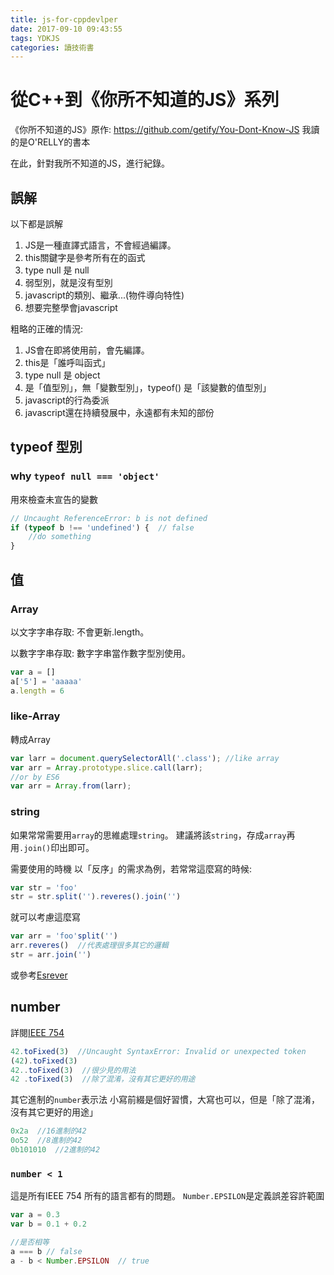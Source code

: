 ```yaml
---
title: js-for-cppdevlper
date: 2017-09-10 09:43:55
tags: YDKJS
categories: 讀技術書
---
```


# 從C++到《你所不知道的JS》系列

《你所不知道的JS》原作: https://github.com/getify/You-Dont-Know-JS
我讀的是O'RELLY的書本

在此，針對我所不知道的JS，進行紀錄。

## 誤解

以下都是誤解
1. JS是一種直譯式語言，不會經過編譯。
2. this關鍵字是參考所有在的函式
3. type null 是 null
4. 弱型別，就是沒有型別
5. javascript的類別、繼承...(物件導向特性)
6. 想要完整學會javascript

粗略的正確的情況:
1. JS會在即將使用前，會先編譯。
2. this是「誰呼叫函式」
3. type null 是 object
4. 是「值型別」，無「變數型別」，typeof() 是「該變數的值型別」
5. javascript的行為委派
6. javascript還在持續發展中，永遠都有未知的部份

## typeof 型別

### why `typeof null === 'object'`

用來檢查未宣告的變數

```js
// Uncaught ReferenceError: b is not defined
if (typeof b !== 'undefined') {  // false
    //do something
}
```

## 值

### Array

以文字字串存取: 不會更新.length。

以數字字串存取: 數字字串當作數字型別使用。

```js
var a = []
a['5'] = 'aaaaa'
a.length = 6
```

### like-Array

轉成Array
```js
var larr = document.querySelectorAll('.class'); //like array
var arr = Array.prototype.slice.call(larr);
//or by ES6
var arr = Array.from(larr);
```

### string

如果常常需要用`array`的思維處理`string`。
建議將該`string`，存成`array`再用`.join()`印出即可。

需要使用的時機
以「反序」的需求為例，若常常這麼寫的時候:
```js
var str = 'foo'
str = str.split('').reveres().join('')
```
就可以考慮這麼寫
```js
var arr = 'foo'split('')
arr.reveres()  //代表處理很多其它的邏輯
str = arr.join('')
```
或參考[Esrever](https://github.com/mathiasbynens/esrever)

## number

詳閱[IEEE 754](https://zh.wikipedia.org/zh-tw/IEEE_754)

```js
42.toFixed(3)  //Uncaught SyntaxError: Invalid or unexpected token
(42).toFixed(3)
42..toFixed(3)  //很少見的用法
42 .toFixed(3)  //除了混淆，沒有其它更好的用途
```
其它進制的`number`表示法
小寫前綴是個好習慣，大寫也可以，但是「除了混淆，沒有其它更好的用途」

```js
0x2a  //16進制的42
0o52  //8進制的42
0b101010  //2進制的42
```

### `number < 1`

這是所有IEEE 754 所有的語言都有的問題。
`Number.EPSILON`是定義誤差容許範圍

```js
var a = 0.3
var b = 0.1 + 0.2

//是否相等
a === b // false
a - b < Number.EPSILON  // true
```
